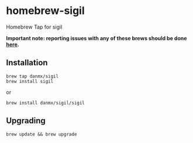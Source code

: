 # homebrew-sigil

Homebrew Tap for sigil

**Important note: reporting issues with any of these brews should be done [here](https://github.com/danmx/sigil).**

## Installation

```shell
brew tap danmx/sigil
brew install sigil
```

or

```shell
brew install danmx/sigil/sigil
```

## Upgrading

```shell
brew update && brew upgrade
```
